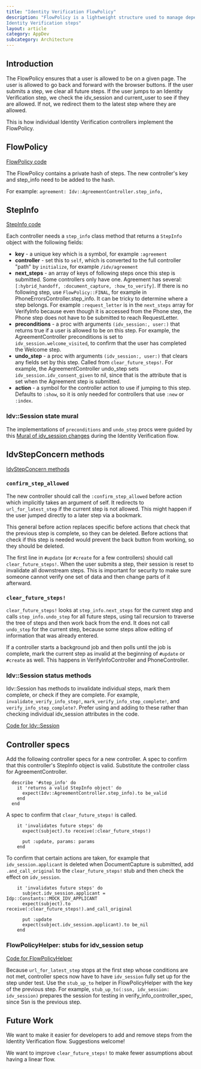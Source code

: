 ```yaml
---
title: "Identity Verification FlowPolicy"
description: "FlowPolicy is a lightweight structure used to manage dependencies between
Identity Verification steps"
layout: article
category: AppDev
subcategory: Architecture
---
```


## Introduction

The FlowPolicy ensures that a user is allowed to be on a given page. The user is
allowed to go back and forward with the browser buttons. If the user submits a step, we clear all
future steps. If the user jumps to an Identity Verification step, we check the idv_session and
current_user to see if they are allowed. If not, we redirect them to the latest step where they
are allowed.

This is how individual Identity Verification controllers implement the FlowPolicy.

## FlowPolicy

[FlowPolicy code](https://github.com/18F/identity-idp/blob/main/app/policies/idv/flow_policy.rb)

The FlowPolicy contains a private hash of steps. The new controller's key and step_info need to
be added to the hash.

For example: `agreement: Idv::AgreementController.step_info,`

## StepInfo

[StepInfo code](https://github.com/18F/identity-idp/blob/main/app/policies/idv/step_info.rb)

Each controller needs a `step_info` class method that returns a `StepInfo` object
with the following fields:
* **key** - a unique key which is a symbol, for example `:agreement`
* **controller** - set this to `self`, which is converted to the full controller "path" by `initialize`, for example
`/idv/agreement`
* **next_steps** - an array of keys of following steps once this step is submitted. Some controllers
only have one. Agreement has
several: `[:hybrid_handoff, :document_capture, :how_to_verify]`. If there is no following step, use
`FlowPolicy::FINAL`, for example in PhoneErrorsController.step_info. It can be tricky to determine
where a step belongs. For example `:request_letter` is in the `next_steps` array for VerifyInfo
because even though it is accessed from the Phone step, the Phone step does not have to be
submitted to reach RequestLetter.
* **preconditions** - a proc with arguments `(idv_session:, user:)` that returns true if a
user is allowed to be on this step. For example, the AgreementController preconditions is set to `idv_session.welcome_visited`, to confirm that the user has completed the Welcome step.
* **undo_step** - a proc with arguments `(idv_session:, user:)` that clears any fields set by
this step. Called from `clear_future_steps!`. For example, the AgreementController undo_step sets `idv_session.idv_consent_given` to nil, since that is the attribute that is set when the Agreement step is submitted.
* **action** - a symbol for the controller action to use if jumping to this step. Defaults to `:show`,
so it is only needed for controllers that use `:new` or `:index`.

### Idv::Session state mural
The implementations of `preconditions` and `undo_step` procs were guided by this [Mural of idv_session
changes](https://app.mural.co/t/loginteamada4499/m/loginteamada4499/1694024611822/03ec0f4abe389ac5eb4eda772fe00de02439e00c?sender=u4b5c802b0baf08d2d7cf2223) during the Identity Verification flow.

## IdvStepConcern methods

[IdvStepConcern methods](https://github.com/18F/identity-idp/blob/4ac61b7c9baa9406abc207a6bb368cbd44a76d9b/app/controllers/concerns/idv_step_concern.rb#L106-L123)

### `confirm_step_allowed`

The new controller should call the `:confirm_step_allowed` before action which implicitly takes
an argument of self. It redirects to `url_for_latest_step` if the current step is not allowed. This might happen if the user jumped directly to a later step via a bookmark.

This general before action replaces specific before actions that check that the previous step is complete, so they can be
deleted. Before actions that check if this step is needed would prevent the back button from 
working, so they should be deleted.

The first line in `#update` (or `#create` for a few controllers) should call `clear_future_steps!`.
When the user submits a step, their session is reset to invalidate all downstream steps. This is
important for security to make sure someone cannot verify one set of data and then change parts
of it afterward.

### `clear_future_steps!`

`clear_future_steps!` looks at `step_info.next_steps` for the current step and calls
`step_info.undo_step` for all future steps, using tail recursion to traverse the tree of steps
and then work back from the end. It does not call `undo_step` for the current step,
because some steps allow editing of information that was already entered.

If a controller starts a background job and then polls until the job is complete, mark the current
step as invalid at the beginning of `#update` or `#create` as well. This happens in
VerifyInfoController and PhoneController.

### Idv::Session status methods

Idv::Session has methods to invalidate individual steps, mark them complete, or check if they are complete. For example, `invalidate_verify_info_step!`, `mark_verify_info_step_complete!`, and `verify_info_step_complete?`. Prefer using and adding to these rather than checking individual idv_session attributes in the code.

[Code for Idv::Session](https://github.com/18F/identity-idp/blob/main/app/services/idv/session.rb)

## Controller specs

Add the following controller specs for a new controller.
A spec to confirm that this controller's StepInfo object is valid. Substitute the controller class
for AgreementController.
```
  describe '#step_info' do
    it 'returns a valid StepInfo object' do
      expect(Idv::AgreementController.step_info).to be_valid
    end
  end
```

A spec to confirm that `clear_future_steps!` is called.
```
    it 'invalidates future steps' do
      expect(subject).to receive(:clear_future_steps!)

      put :update, params: params
    end
```

To confirm that certain actions are taken, for example that `idv_session.applicant`
is deleted when DocumentCapture is submitted, add `.and_call_original` to the `clear_future_steps!`
stub and then check the effect on `idv_session`.
```
    it 'invalidates future steps' do
      subject.idv_session.applicant = Idp::Constants::MOCK_IDV_APPLICANT
      expect(subject).to receive(:clear_future_steps!).and_call_original

      put :update
      expect(subject.idv_session.applicant).to be_nil
    end
```

### FlowPolicyHelper: stubs for idv_session setup

[Code for FlowPolicyHelper](https://github.com/18F/identity-idp/blob/main/spec/support/flow_policy_helper.rb)

Because `url_for_latest_step` stops at the first step whose conditions are not met, controller
specs now have to have `idv_session` fully set up for the step under test. Use the `stub_up_to`
helper in FlowPolicyHelper with the key of the previous step. For example, 
`stub_up_to(:ssn, idv_session: idv_session)` prepares the session for testing in
verify_info_controller_spec, since Ssn is the previous step.

## Future Work

We want to make it easier for developers to add and remove steps from the Identity Verification flow. Suggestions welcome!

We want to improve `clear_future_steps!` to make fewer assumptions about having a linear flow.
